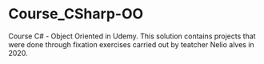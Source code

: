 # Course_CSharp-OO
 Course C# - Object Oriented in Udemy. This solution contains projects that were done through fixation exercises carried out by teatcher Nelio alves in 2020.
